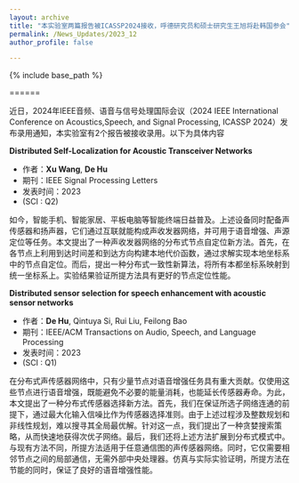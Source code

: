 ```yaml
---
layout: archive
title: "本实验室两篇报告被ICASSP2024接收，呼德研究员和硕士研究生王旭将赴韩国参会"
permalink: /News_Updates/2023_12
author_profile: false

---
```


{% include base_path %}

======


近日，2024年IEEE音频、语音与信号处理国际会议（2024 IEEE International Conference on Acoustics,Speech, and Signal Processing, ICASSP 2024）发布录用通知，本实验室有2个报告被接收录用。以下为具体内容

**Distributed Self-Localization for Acoustic Transceiver Networks**
   - 作者：**Xu Wang**, **De Hu**
  - 期刊：IEEE Signal Processing Letters
   - 发表时间：2023
   - (SCI : Q2)
     
如今，智能手机、智能家居、平板电脑等智能终端日益普及。上述设备同时配备声传感器和扬声器，它们通过互联就能构成声收发器网络，并可用于语音增强、声源定位等任务。本文提出了一种声收发器网络的分布式节点自定位新方法。首先，在各节点上利用到达时间差和到达方向构建本地代价函数，通过求解实现本地坐标系中的节点自定位。而后，提出一种分布式一致性新算法，将所有本都坐标系映射到统一坐标系上。实验结果验证所提方法具有更好的节点定位性能。

 **Distributed sensor selection for speech enhancement with acoustic sensor networks**
   - 作者：**De Hu**, Qintuya Si, Rui Liu, Feilong Bao
   - 期刊：IEEE/ACM Transactions on Audio, Speech, and Language Processing
   - 发表时间：2023
   - (SCI : Q1)

在分布式声传感器网络中，只有少量节点对语音增强任务具有重大贡献。仅使用这些节点进行语音增强，既能避免不必要的能量消耗，也能延长传感器寿命。为此，本文提出了一种分布式传感器选择新方法。首先，我们在保证所选子网络连通的前提下，通过最大化输入信噪比作为传感器选择准则。由于上述过程涉及整数规划和非线性规划，难以搜寻其全局最优解。针对这一点，我们提出了一种贪婪搜索策略，从而快速地获得次优子网络。最后，我们还将上述方法扩展到分布式模式中。与现有方法不同，所提方法适用于任意通信图的声传感器网络。同时，它仅需要相邻节点之间的局部通信，无需外部中央处理器。仿真与实际实验证明，所提方法在节能的同时，保证了良好的语音增强性能。
